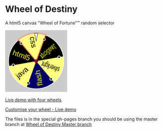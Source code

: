 Wheel of Destiny
==============

A html5 canvas &quot;Wheel of Fortune&quot;&trade; random selector

![Wheel with pale slices](/images/newoldwebtech.png?raw=true "Wheel example, random web technologies")

[Live demo with four wheels](http://robgithub.github.io/wheelofdestiny/examples/fourwheels.html)

[Customise your wheel - Live demo](http://robgithub.github.io/wheelofdestiny/examples/buildyourwheel.html)

The files is in the special gh-pages branch you should be using the master branch at [Wheel of Destiny Master branch](https://github.com/robgithub/wheelofdestiny)

